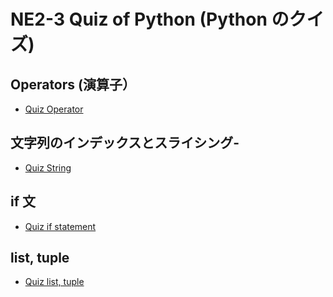 # NE2-3 Quiz of Python (Python のクイズ)

## Operators (演算子）

- [Quiz Operator](https://forms.office.com/Pages/ResponsePage.aspx?id=IznFG0aMWkSwGiWWqSyf3Y7pjgeKEGRKgzR626wJl2BURFdaR0pVVllUTkdQWU5XNDNFTzhER1NGNC4u)

## 文字列のインデックスとスライシング- 

- [Quiz String](https://forms.office.com/Pages/ResponsePage.aspx?id=IznFG0aMWkSwGiWWqSyf3Y7pjgeKEGRKgzR626wJl2BURTROR1ZDSFJUOFhUS0c3VlhTMjhPSzBQRC4u)

## if 文

- [Quiz if statement](https://forms.office.com/Pages/ResponsePage.aspx?id=IznFG0aMWkSwGiWWqSyf3Y7pjgeKEGRKgzR626wJl2BURVdFSklCMENIVTE0UzNIOEhGTjhUQUlKVy4u)

## list, tuple

- [Quiz list, tuple](https://forms.office.com/Pages/ResponsePage.aspx?id=IznFG0aMWkSwGiWWqSyf3Y7pjgeKEGRKgzR626wJl2BUQlRMWThCVjlLMUdPVTkwOVRDR1k2Q05VQS4u)
